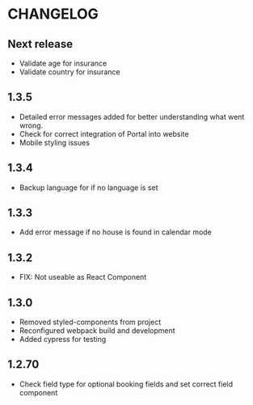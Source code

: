 # CHANGELOG

## Next release

- Validate age for insurance
- Validate country for insurance

## 1.3.5

- Detailed error messages added for better understanding what went wrong.
- Check for correct integration of Portal into website
- Mobile styling issues
## 1.3.4

- Backup language for if no language is set
## 1.3.3

- Add error message if no house is found in calendar mode

## 1.3.2

- FIX: Not useable as React Component
## 1.3.0

- Removed styled-components from project
- Reconfigured webpack build and development
- Added cypress for testing
## 1.2.70

- Check field type for optional booking fields and set correct field component